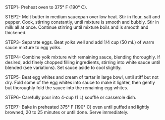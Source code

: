  STEP1-
 Preheat oven to 375° F (190° C).

 STEP2-
 Melt butter in medium saucepan over low heat. Stir in flour, salt and pepper. Cook, stirring constantly, until mixture is smooth and bubbly. Stir in milk all at once. Continue stirring until mixture boils and is smooth and thickened.

 STEP3-
 Separate eggs. Beat yolks well and add 1/4 cup (50 mL) of warm sauce mixture to egg yolks.

 STEP4-
 Combine yolk mixture with remaining sauce, blending thoroughly. If desired, add finely chopped filling ingredients, stirring into white sauce until blended (see variations). Set sauce aside to cool slightly.

 STEP5-
 Beat egg whites and cream of tartar in large bowl, until stiff but not dry. Fold some of the egg whites into sauce to make it lighter, then gently but thoroughly fold the sauce into the remaining egg whites.

 STEP6-
 Carefully pour into 4-cup (1 L) soufflé or casserole dish.

 STEP7-
 Bake in preheated 375° F (190° C) oven until puffed and lightly browned, 20 to 25 minutes or until done. Serve immediately.